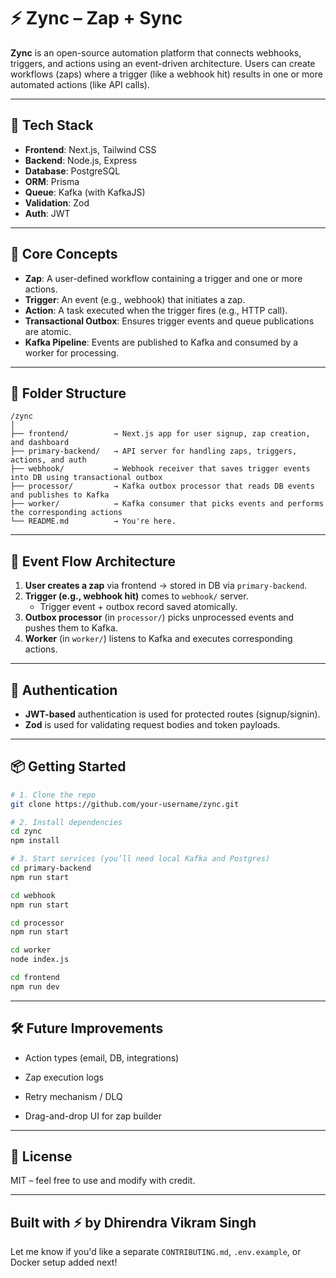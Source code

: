 # ⚡ Zync – Zap + Sync

**Zync** is an open-source automation platform that connects webhooks, triggers, and actions using an event-driven architecture. Users can create workflows (zaps) where a trigger (like a webhook hit) results in one or more automated actions (like API calls).

---

## 🚀 Tech Stack

- **Frontend**: Next.js, Tailwind CSS
- **Backend**: Node.js, Express
- **Database**: PostgreSQL
- **ORM**: Prisma
- **Queue**: Kafka (with KafkaJS)
- **Validation**: Zod
- **Auth**: JWT

---

## 🧠 Core Concepts

- **Zap**: A user-defined workflow containing a trigger and one or more actions.
- **Trigger**: An event (e.g., webhook) that initiates a zap.
- **Action**: A task executed when the trigger fires (e.g., HTTP call).
- **Transactional Outbox**: Ensures trigger events and queue publications are atomic.
- **Kafka Pipeline**: Events are published to Kafka and consumed by a worker for processing.

---

## 📁 Folder Structure

```
/zync
│
├── frontend/          → Next.js app for user signup, zap creation, and dashboard
├── primary-backend/   → API server for handling zaps, triggers, actions, and auth
├── webhook/           → Webhook receiver that saves trigger events into DB using transactional outbox
├── processor/         → Kafka outbox processor that reads DB events and publishes to Kafka
├── worker/            → Kafka consumer that picks events and performs the corresponding actions
└── README.md          → You're here.
```


---

## 🔄 Event Flow Architecture

1. **User creates a zap** via frontend → stored in DB via `primary-backend`.
2. **Trigger (e.g., webhook hit)** comes to `webhook/` server.
   - Trigger event + outbox record saved atomically.
3. **Outbox processor** (in `processor/`) picks unprocessed events and pushes them to Kafka.
4. **Worker** (in `worker/`) listens to Kafka and executes corresponding actions.

---

## 🔐 Authentication

- **JWT-based** authentication is used for protected routes (signup/signin).
- **Zod** is used for validating request bodies and token payloads.

---
## 📦 Getting Started

```bash
# 1. Clone the repo
git clone https://github.com/your-username/zync.git

# 2. Install dependencies
cd zync
npm install

# 3. Start services (you’ll need local Kafka and Postgres)
cd primary-backend
npm run start

cd webhook
npm run start

cd processor
npm run start

cd worker
node index.js

cd frontend
npm run dev
```

---
## 🛠️ Future Improvements

- Action types (email, DB, integrations)

- Zap execution logs

- Retry mechanism / DLQ

- Drag-and-drop UI for zap builder

---
## 📜 License
MIT – feel free to use and modify with credit.

---
## Built with ⚡ by Dhirendra Vikram Singh

Let me know if you'd like a separate `CONTRIBUTING.md`, `.env.example`, or Docker setup added next!
